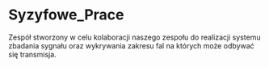 # Syzyfowe_Prace
Zespół stworzony w celu kolaboracji naszego zespołu do realizacji systemu zbadania sygnału oraz wykrywania zakresu fal na których może odbywać się transmisja.
